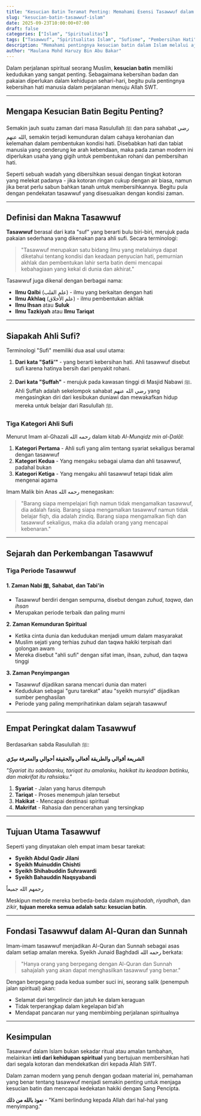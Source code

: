 ```yaml
---
title: "Kesucian Batin Teramat Penting: Memahami Esensi Tasawwuf dalam Islam"
slug: "kesucian-batin-tasawwuf-islam"
date: 2025-09-23T10:00:00+07:00
draft: false
categories: ["Islam", "Spiritualitas"]
tags: ["Tasawwuf", "Spiritualitas Islam", "Sufisme", "Pembersihan Hati", "Kehidupan Rohani"]
description: "Memahami pentingnya kesucian batin dalam Islam melalui ajaran tasawwuf - dari sejarah, definisi, hingga praktik pembersihan hati menuju kedekatan dengan Allah."
author: "Maulana Mohd Haruzy Bin Abu Bakar"
---
```


Dalam perjalanan spiritual seorang Muslim, **kesucian batin** memiliki kedudukan yang sangat penting. Sebagaimana kebersihan badan dan pakaian diperlukan dalam kehidupan sehari-hari, begitu pula pentingnya kebersihan hati manusia dalam perjalanan menuju Allah SWT.

---

## Mengapa Kesucian Batin Begitu Penting?

Semakin jauh suatu zaman dari masa Rasulullah ﷺ dan para sahabat رضي الله عنهم, semakin terjadi kemunduran dalam cahaya kerohanian dan kelemahan dalam pembentukan kondisi hati. Disebabkan hati dan tabiat manusia yang cenderung ke arah kebendaan, maka pada zaman modern ini diperlukan usaha yang gigih untuk pembentukan rohani dan pembersihan hati.

Seperti sebuah wadah yang dibersihkan sesuai dengan tingkat kotoran yang melekat padanya - jika kotoran ringan cukup dengan air biasa, namun jika berat perlu sabun bahkan tanah untuk membersihkannya. Begitu pula dengan pendekatan tasawwuf yang disesuaikan dengan kondisi zaman.

---

## Definisi dan Makna Tasawwuf

**Tasawwuf** berasal dari kata "suf" yang berarti bulu biri-biri, merujuk pada pakaian sederhana yang dikenakan para ahli sufi. Secara terminologi:

> "Tasawwuf merupakan satu bidang ilmu yang melaluinya dapat diketahui tentang kondisi dan keadaan penyucian hati, pemurnian akhlak dan pembentukan lahir serta batin demi mencapai kebahagiaan yang kekal di dunia dan akhirat."

Tasawwuf juga dikenal dengan berbagai nama:
- **Ilmu Qalbi** (علم القلب) - ilmu yang berkaitan dengan hati
- **Ilmu Akhlaq** (علم الأخلاق) - ilmu pembentukan akhlak  
- **Ilmu Ihsan** atau **Suluk**
- **Ilmu Tazkiyah** atau **Ilmu Tariqat**

---

## Siapakah Ahli Sufi?

Terminologi "Sufi" memiliki dua asal usul utama:

1. **Dari kata "Ṣafā'"** - yang berarti kebersihan hati. Ahli tasawwuf disebut sufi karena hatinya bersih dari penyakit rohani.

2. **Dari kata "Ṣuffah"** - merujuk pada kawasan tinggi di Masjid Nabawi ﷺ. Ahli Ṣuffah adalah sekelompok sahabat رضي الله عنهم yang mengasingkan diri dari kesibukan duniawi dan mewakafkan hidup mereka untuk belajar dari Rasulullah ﷺ.

### Tiga Kategori Ahli Sufi

Menurut Imam al-Ghazali رحمه الله dalam kitab *Al-Munqidz min al-Ḍalāl*:

1. **Kategori Pertama** - Ahli sufi yang alim tentang syariat sekaligus beramal dengan tasawwuf
2. **Kategori Kedua** - Yang mengaku sebagai ulama dan ahli tasawwuf, padahal bukan
3. **Kategori Ketiga** - Yang mengaku ahli tasawwuf tetapi tidak alim mengenai agama

Imam Malik bin Anas رحمه الله menegaskan:
> "Barang siapa mempelajari fiqh namun tidak mengamalkan tasawwuf, dia adalah fasiq. Barang siapa mengamalkan tasawwuf namun tidak belajar fiqh, dia adalah zindiq. Barang siapa mengamalkan fiqh dan tasawwuf sekaligus, maka dia adalah orang yang mencapai kebenaran."

---

## Sejarah dan Perkembangan Tasawwuf

### Tiga Periode Tasawwuf

**1. Zaman Nabi ﷺ, Sahabat, dan Tabi'in**
- Tasawwuf berdiri dengan sempurna, disebut dengan *zuhud*, *taqwa*, dan *ihsan*
- Merupakan periode terbaik dan paling murni

**2. Zaman Kemunduran Spiritual**
- Ketika cinta dunia dan kedudukan menjadi umum dalam masyarakat
- Muslim sejati yang terhias zuhud dan taqwa hakiki terpisah dari golongan awam
- Mereka disebut "ahli sufi" dengan sifat iman, ihsan, zuhud, dan taqwa tinggi

**3. Zaman Penyimpangan**
- Tasawwuf dijadikan sarana mencari dunia dan materi
- Kedudukan sebagai "guru tarekat" atau "syeikh mursyid" dijadikan sumber penghasilan
- Periode yang paling memprihatinkan dalam sejarah tasawwuf

---

## Empat Peringkat dalam Tasawwuf

Berdasarkan sabda Rasulullah ﷺ:

**الشريعة أقوالي والطريقة أفعالي والحقيقة أحوالي والمعرفة سِرّي**

*"Syariat itu sabdaanku, tariqat itu amalanku, hakikat itu keadaan batinku, dan makrifat itu rahsiaku."*

1. **Syariat** - Jalan yang harus ditempuh
2. **Tariqat** - Proses menempuh jalan tersebut  
3. **Hakikat** - Mencapai destinasi spiritual
4. **Makrifat** - Rahasia dan pencerahan yang tersingkap

---

## Tujuan Utama Tasawwuf

Seperti yang dinyatakan oleh empat imam besar tarekat:
- **Syeikh Abdul Qadir Jilani**
- **Syeikh Muinuddin Chishti**  
- **Syeikh Shihabuddin Suhrawardi**
- **Syeikh Bahauddin Naqsyabandi**

رحمهم الله جميعاً

Meskipun metode mereka berbeda-beda dalam *mujahadah*, *riyadhah*, dan *zikir*, **tujuan mereka semua adalah satu: kesucian batin**.

---

## Fondasi Tasawwuf dalam Al-Quran dan Sunnah

Imam-imam tasawwuf menjadikan Al-Quran dan Sunnah sebagai asas dalam setiap amalan mereka. Syeikh Junaid Baghdadi رحمه الله berkata:

> "Hanya orang yang berpegang dengan Al-Quran dan Sunnah sahajalah yang akan dapat menghasilkan tasawwuf yang benar."

Dengan berpegang pada kedua sumber suci ini, seorang salik (penempuh jalan spiritual) akan:
- Selamat dari tergelincir dan jatuh ke dalam keraguan
- Tidak terperangkap dalam kegelapan bid'ah
- Mendapat pancaran nur yang membimbing perjalanan spiritualnya

---

## Kesimpulan

Tasawwuf dalam Islam bukan sekadar ritual atau amalan tambahan, melainkan **inti dari kehidupan spiritual** yang bertujuan membersihkan hati dari segala kotoran dan mendekatkan diri kepada Allah SWT. 

Dalam zaman modern yang penuh dengan godaan material ini, pemahaman yang benar tentang tasawwuf menjadi semakin penting untuk menjaga kesucian batin dan mencapai kedekatan hakiki dengan Sang Pencipta.

**نعوذ بالله من ذلك** - "Kami berlindung kepada Allah dari hal-hal yang menyimpang."
